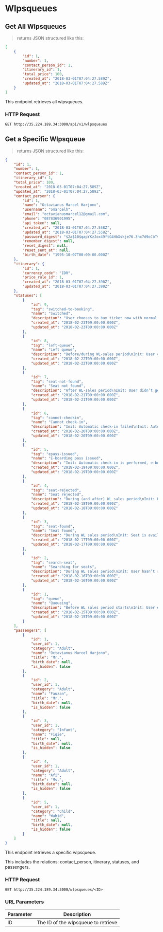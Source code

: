 # Wlpsqueues
## Get All Wlpsqueues

> returns JSON structured like this:

```json
[
    {
        "id": 1,
        "number": 1,
        "contact_person_id": 1,
        "itinerary_id": 1,
        "total_price": 100,
        "created_at": "2018-03-01T07:04:27.589Z",
        "updated_at": "2018-03-01T07:04:27.589Z"
    }
]
```

This endpoint retrieves all wlpsqueues.

### HTTP Request

`GET http://35.224.189.34:3000/api/v1/wlpsqueues`

## Get a Specific Wlpsqueue

> returns JSON structured like this:

```json
{
    "id": 1,
    "number": 1,
    "contact_person_id": 1,
    "itinerary_id": 1,
    "total_price": 100,
    "created_at": "2018-03-01T07:04:27.589Z",
    "updated_at": "2018-03-01T07:04:27.589Z",
    "contact_person": {
        "id": 1,
        "name": "Octavianus Marcel Harjono",
        "username": "omarcelh",
        "email": "octavianusmarcel12@gmail.com",
        "phone": "087836901995",
        "api_token": null,
        "created_at": "2018-03-01T07:04:27.558Z",
        "updated_at": "2018-03-01T07:04:27.558Z",
        "password_digest": "$2a$10$qapYKzJox49ftG4HbXskje76.3hx7d9oCbTv3YCYzYGhNnK6j8CGS",
        "remember_digest": null,
        "reset_digest": null,
        "reset_sent_at": null,
        "birth_date": "1995-10-07T00:00:00.000Z"
    },
    "itinerary": {
        "id": 1,
        "currency_code": "IDR",
        "price_rule_id": 1,
        "created_at": "2018-03-01T07:04:27.390Z",
        "updated_at": "2018-03-01T07:04:27.390Z"
    },
    "statuses": [
        {
            "id": 9,
            "tag": "switched-to-booking",
            "name": "Switched",
            "description": "User chooses to buy ticket now with normal price (contact and passenger information from this queue is used by default)",
            "created_at": "2018-02-23T09:00:00.000Z",
            "updated_at": "2018-02-23T09:00:00.000Z"
        },
        {
            "id": 8,
            "tag": "left-queue",
            "name": "Left queue",
            "description": "Before/during WL-sales period\nInit: User chooses to leave waiting list",
            "created_at": "2018-02-22T09:00:00.000Z",
            "updated_at": "2018-02-22T09:00:00.000Z"
        },
        {
            "id": 7,
            "tag": "seat-not-found",
            "name": "Seat not found",
            "description": "After WL-sales period\nInit: User didn’t get seat confirmation within the whole WL sales period\nAction: show something",
            "created_at": "2018-02-21T09:00:00.000Z",
            "updated_at": "2018-02-21T09:00:00.000Z"
        },
        {
            "id": 6,
            "tag": "cannot-checkin",
            "name": "Cannot check-in",
            "description": "Init: Automatic check-in failed\nInit: Automatic check-in not supported by the airport/airline",
            "created_at": "2018-02-20T09:00:00.000Z",
            "updated_at": "2018-02-20T09:00:00.000Z"
        },
        {
            "id": 5,
            "tag": "epass-issued",
            "name": "E-boarding pass issued",
            "description": "Init: Automatic check-in is performed, e-boarding pass issued by airline and sent to User",
            "created_at": "2018-02-19T09:00:00.000Z",
            "updated_at": "2018-02-19T09:00:00.000Z"
        },
        {
            "id": 4,
            "tag": "seat-rejected",
            "name": "Seat rejected",
            "description": "During (and after) WL sales period\nInit: User choose not to buy after the system give seat offer\nAction: Cancel booking in airline CRS\nAction: Seat is offered to the next person in the queue",
            "created_at": "2018-02-18T09:00:00.000Z",
            "updated_at": "2018-02-18T09:00:00.000Z"
        },
        {
            "id": 3,
            "tag": "seat-found",
            "name": "Seat found",
            "description": "During WL sales period\nInit: Seat is available for the user\nAction: System gives 3 minutes for User to confirm that he wants to take it and is ready to pay\nAction: Seat is booked under his name in airline CRS",
            "created_at": "2018-02-17T09:00:00.000Z",
            "updated_at": "2018-02-17T09:00:00.000Z"
        },
        {
            "id": 2,
            "tag": "search-seat",
            "name": "Searching for seats",
            "description": "During WL sales period\nInit: User hasn’t received seat offer\nInit: User missed the previous seat offer (doesn’t give confirmation or payment time-out)",
            "created_at": "2018-02-16T09:00:00.000Z",
            "updated_at": "2018-02-16T09:00:00.000Z"
        },
        {
            "id": 1,
            "tag": "queue",
            "name": "Queueing",
            "description": "Before WL sales period starts\nInit: User enrolled in waiting list",
            "created_at": "2018-02-15T09:00:00.000Z",
            "updated_at": "2018-02-15T09:00:00.000Z"
        }
    ],
    "passengers": [
        {
            "id": 1,
            "user_id": 1,
            "category": "Adult",
            "name": "Octavianus Marcel Harjono",
            "title": "Mr.",
            "birth_date": null,
            "is_hidden": false
        },
        {
            "id": 2,
            "user_id": 1,
            "category": "Adult",
            "name": "Fauzan",
            "title": "Mr.",
            "birth_date": null,
            "is_hidden": false
        },
        {
            "id": 3,
            "user_id": 1,
            "category": "Infant",
            "name": "Fiqie",
            "title": null,
            "birth_date": null,
            "is_hidden": false
        },
        {
            "id": 4,
            "user_id": 1,
            "category": "Adult",
            "name": "Afi",
            "title": "Ms.",
            "birth_date": null,
            "is_hidden": false
        },
        {
            "id": 5,
            "user_id": 1,
            "category": "Child",
            "name": "Wahid",
            "title": null,
            "birth_date": null,
            "is_hidden": false
        }
    ]
}
```

This endpoint retrieves a specific wlpsqueue.

<aside class="notice">This includes the relations: contact_person, itinerary, statuses, and passengers.</aside>

### HTTP Request

`GET http://35.224.189.34:3000/wlpsqueues/<ID>`

### URL Parameters

Parameter | Description
--------- | -----------
ID | The ID of the wlpsqueue to retrieve

<!-- ## Delete a Specific Wlpsqueue

> The above command returns JSON structured like this:

```json
{
  "id": 1,
  "message": "Wlpsqueue is deleted"
}
```

This endpoint deletes a specific wlpsqueue.

### HTTP Request

`DELETE http://35.224.189.34:3000/wlpsqueues/<ID>`

### URL Parameters

Parameter | Description
--------- | -----------
ID | The ID of the wlpsqueue to delete

## Create a Wlpsqueue

```json
```

> The above request returns JSON structured like this:

```json
```

This endpoint creates a wlpsqueue entry.

### HTTP Request

`POST http://35.224.189.34:3000/wlpsqueues`
 -->